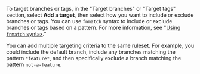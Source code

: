 To target branches or tags, in the "Target branches" or "Target tags" section, select **Add a target**, then select how you want to include or exclude branches or tags. You can use `fnmatch` syntax to include or exclude branches or tags based on a pattern. For more information, see "[Using `fnmatch` syntax](/repositories/configuring-branches-and-merges-in-your-repository/managing-rulesets/creating-rulesets-for-a-repository#using-fnmatch-syntax)."

You can add multiple targeting criteria to the same ruleset. For example, you could include the default branch, include any branches matching the pattern `*feature*`, and then specifically exclude a branch matching the pattern `not-a-feature`.
